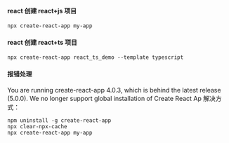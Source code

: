 #### react 创建 react+js 项目

```
npx create-react-app my-app
```

#### react 创建 react+ts 项目

```
npx create-react-app react_ts_demo --template typescript
```

#### 报错处理

You are running create-react-app 4.0.3, which is behind the latest release (5.0.0). We no longer support global installation of Create React Ap 解决方式：

```
npm uninstall -g create-react-app
npx clear-npx-cache
npx create-react-app my-app
```

